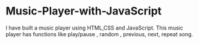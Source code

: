 # Music-Player-with-JavaScript
I have built a music player using HTML,CSS and JavaScript. This music player has functions like play/pause , random , previous, next, repeat song.
